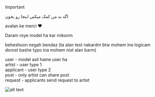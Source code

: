> [!IMPORTANT]
> اگه به من کمک میکنی اینجا رو بخون


avalan ke merci :heart:

Daram roye model ha kar mikonm

beheshoon negah bendaz (ta alan test nakardm btw mohem ine logicam dorost bashe typo ina mohem nist alan barm)



user - model asli hame user ha
<br />
artist - user type 1
<br />
applicant - user type 2
<br />
post - only artist can share post
<br />
request -  applicants send request to artist


![alt text](https://github.com/mohsenfn/soozan/db_diagram.png)
